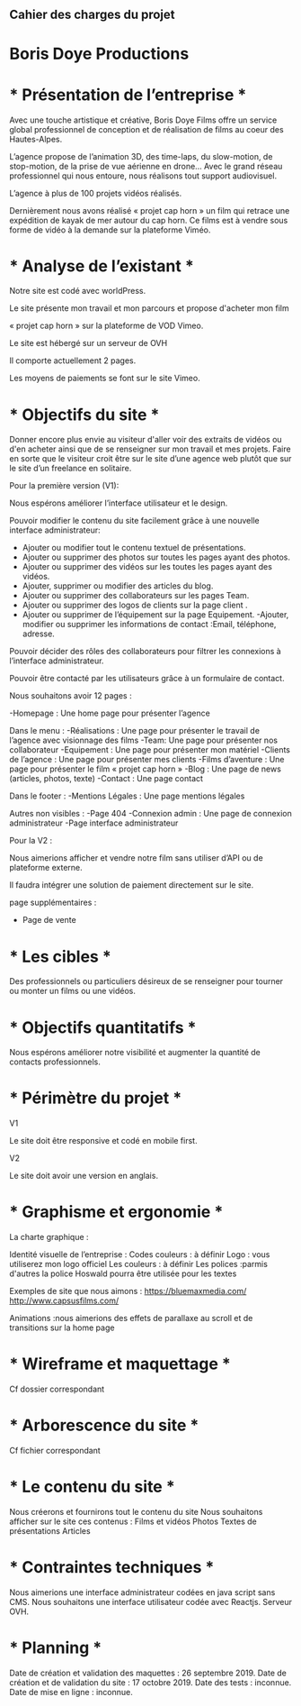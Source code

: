 ## Cahier des charges du projet 
# Boris Doye Productions


# * Présentation de l’entreprise * 

Avec une touche artistique et créative, Boris Doye Films offre un service global professionnel de conception et de réalisation de films au coeur des Hautes-Alpes.

L’agence propose de l’animation 3D, des time-laps, du slow-motion, de stop-motion, de la prise de vue aérienne en drone… Avec le grand réseau professionnel qui nous entoure, nous réalisons tout support audiovisuel.

L’agence à plus de 100 projets vidéos réalisés.

Dernièrement nous avons réalisé « projet cap horn » un film qui retrace une expédition de kayak de mer autour du cap horn.
Ce films est à vendre sous forme de vidéo  à la demande sur la plateforme Viméo. 

# * Analyse de l’existant * 


Notre site est codé avec worldPress.

Le site présente mon travail et mon parcours et propose d'acheter mon film 

« projet cap horn » sur la plateforme de VOD Vimeo.

Le site est hébergé sur un serveur de OVH

Il comporte actuellement  2 pages. 

Les moyens de paiements se font sur le site Vimeo.


# * Objectifs du site * 

Donner encore plus envie au visiteur d'aller voir des extraits de vidéos ou d'en acheter ainsi que de se renseigner sur mon travail et mes projets.
Faire en sorte que le visiteur croit être sur le site d’une agence web plutôt que sur le site d’un freelance en solitaire.

Pour la première version (V1):

Nous espérons améliorer l’interface utilisateur et le design.

Pouvoir modifier le contenu du site facilement grâce à une nouvelle interface administrateur:
- Ajouter ou modifier tout le contenu textuel de présentations.
- Ajouter ou supprimer des photos sur toutes les pages ayant des photos.
- Ajouter ou supprimer des vidéos sur les toutes les pages ayant des vidéos.
- Ajouter, supprimer ou modifier des articles du blog.
- Ajouter ou supprimer des collaborateurs sur les pages Team.
- Ajouter ou supprimer des logos de clients sur la page client .
- Ajouter ou supprimer de l’équipement sur la page Equipement.
-Ajouter, modifier ou supprimer les informations de contact :Email, téléphone, adresse.

Pouvoir décider des rôles des collaborateurs pour filtrer les connexions à l’interface administrateur.

Pouvoir être contacté par les utilisateurs grâce à un formulaire de contact.


Nous souhaitons avoir 12 pages :

-Homepage : Une home page pour présenter l’agence

Dans le menu :
-Réalisations : Une page pour présenter le travail de l’agence avec visionnage des films
-Team: Une page pour présenter nos collaborateur
-Equipement : Une page pour présenter mon matériel
-Clients de l’agence : Une page pour présenter mes clients
-Films d’aventure : Une page pour présenter le film « projet cap horn »
-Blog : Une page de news (articles, photos, texte)
-Contact : Une page contact

Dans le footer :
-Mentions Légales : Une page mentions légales

Autres non visibles :
-Page 404
-Connexion admin : Une page de connexion administrateur
-Page interface administrateur

Pour la V2 :

Nous aimerions afficher et vendre notre film sans utiliser d’API ou de plateforme externe.

Il faudra intégrer une solution de paiement directement sur le site.

page supplémentaires :

- Page de vente

# * Les cibles * 

Des professionnels ou particuliers désireux de se renseigner pour tourner ou monter un films ou une vidéos.

# * Objectifs quantitatifs * 

Nous espérons améliorer notre visibilité et augmenter la quantité de contacts professionnels. 

# * Périmètre du projet * 

V1

Le site doit être responsive et codé en mobile first.

V2

Le site doit avoir une version en anglais.

# * Graphisme et ergonomie * 

La charte graphique : 

Identité visuelle de l’entreprise : 
Codes couleurs : à définir
Logo : vous utiliserez mon logo officiel 
Les couleurs : à définir
Les polices :parmis d'autres la police Hoswald pourra être utilisée pour les textes

Exemples de site que nous aimons : 
https://bluemaxmedia.com/
http://www.capsusfilms.com/

Animations :nous aimerions des effets de parallaxe au scroll et de transitions sur la home page



# * Wireframe et maquettage *

Cf dossier correspondant 

# * Arborescence du site *

Cf fichier correspondant

# * Le contenu du site *

Nous créerons et fournirons tout le contenu du site 
Nous souhaitons afficher sur le site ces contenus : 
Films et vidéos
Photos
Textes de présentations
Articles

# * Contraintes techniques * 

Nous aimerions une interface administrateur codées en java script sans CMS.
Nous souhaitons une interface utilisateur codée avec Reactjs.
Serveur OVH.

# * Planning *

Date de création et validation des maquettes : 26 septembre 2019.
Date de création et de validation du site : 17 octobre 2019.
Date des tests : inconnue.
Date de mise en ligne : inconnue.
